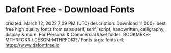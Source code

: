 # Dafont Free - Download Fonts

created: March 12, 2022 7:09 PM (UTC)
description: Download 11,000+ best free high quality fonts from sans serif, serif, script, handwritten, calligraphy, display & more. For Personal & Commercial Use!
folder: BOOKMRKS-MTHRFCKR / DESGN-MTHRFCKR / Fonts
tags: fonts
url: https://www.dafontfree.io